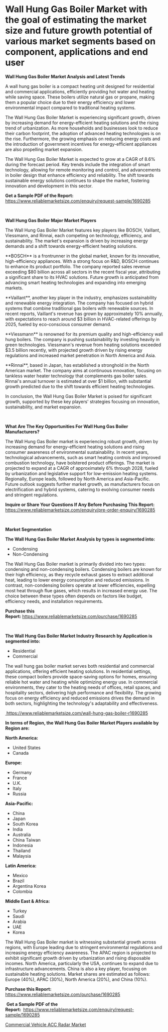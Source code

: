 <p><h1>Wall Hung Gas Boiler Market with the goal of estimating the market size and future growth potential of various market segments based on component, applications and end user</h1></p><p><strong>Wall Hung Gas Boiler Market Analysis and Latest Trends</strong></p>
<p><p>A wall hung gas boiler is a compact heating unit designed for residential and commercial applications, efficiently providing hot water and heating while saving space. These boilers utilize natural gas or propane, making them a popular choice due to their energy efficiency and lower environmental impact compared to traditional heating systems.</p><p>The Wall Hung Gas Boiler Market is experiencing significant growth, driven by increasing demand for energy-efficient heating solutions and the rising trend of urbanization. As more households and businesses look to reduce their carbon footprint, the adoption of advanced heating technologies is on the rise. Furthermore, the growing emphasis on reducing energy costs and the introduction of government incentives for energy-efficient appliances are also propelling market expansion.</p><p>The Wall Hung Gas Boiler Market is expected to grow at a CAGR of 8.6% during the forecast period. Key trends include the integration of smart technology, allowing for remote monitoring and control, and advancements in boiler design that enhance efficiency and reliability. The shift towards sustainable energy solutions continues to shape the market, fostering innovation and development in this sector.</p></p>
<p><strong>Get a Sample PDF of the Report:&nbsp;</strong> <a href="https://www.reliablemarketsize.com/enquiry/request-sample/1690285?utm_campaign=2804&utm_medium=2&utm_source=Github&utm_content=ia&utm_term=26032025&utm_id=wall-hung-gas-boiler">https://www.reliablemarketsize.com/enquiry/request-sample/1690285</a></p>
<p>&nbsp;</p>
<p><strong>Wall Hung Gas Boiler Major Market Players</strong></p>
<p><p>The Wall Hung Gas Boiler Market features key players like BOSCH, Vaillant, Viessmann, and Rinnai, each competing on technology, efficiency, and sustainability. The market's expansion is driven by increasing energy demands and a shift towards energy-efficient heating solutions.</p><p>**BOSCH** is a frontrunner in the global market, known for its innovative, high-efficiency appliances. With a strong focus on R&D, BOSCH continues to enhance its product portfolio. The company reported sales revenue exceeding $80 billion across all sectors in the recent fiscal year, attributing a significant share to its HVAC solutions. Future growth is anticipated from advancing smart heating technologies and expanding into emerging markets.</p><p>**Vaillant**, another key player in the industry, emphasizes sustainability and renewable energy integration. The company has focused on hybrid systems that combine traditional gas boilers with renewable sources. In recent reports, Vaillant's revenue has grown by approximately 10% annually, with expectations to reach around $3 billion in HVAC-related offerings by 2025, fueled by eco-conscious consumer demand.</p><p>**Viessmann** is renowned for its premium quality and high-efficiency wall hung boilers. The company is pushing sustainability by investing heavily in green technologies. Viessmann's revenue from heating solutions exceeded $3.5 billion recently, with projected growth driven by rising energy regulations and increased market penetration in North America and Asia.</p><p>**Rinnai**, based in Japan, has established a stronghold in the North American market. The company aims at continuous innovation, focusing on tankless water heater technology that complements gas boiler sales. Rinnai's annual turnover is estimated at over $1 billion, with substantial growth predicted due to the shift towards efficient heating technologies.</p><p>In conclusion, the Wall Hung Gas Boiler Market is poised for significant growth, supported by these key players' strategies focusing on innovation, sustainability, and market expansion.</p></p>
<p>&nbsp;</p>
<p><strong>What Are The Key Opportunities For Wall Hung Gas Boiler Manufacturers?</strong></p>
<p><p>The Wall Hung Gas Boiler market is experiencing robust growth, driven by increasing demand for energy-efficient heating solutions and rising consumer awareness of environmental sustainability. In recent years, technological advancements, such as smart heating controls and improved combustion technology, have bolstered product offerings. The market is projected to expand at a CAGR of approximately 6% through 2028, fueled by urbanization and legislative support for low-emission heating systems. Regionally, Europe leads, followed by North America and Asia-Pacific. Future outlook suggests further market growth, as manufacturers focus on electrification and hybrid systems, catering to evolving consumer needs and stringent regulations.</p></p>
<p><strong>Inquire or Share Your Questions If Any Before Purchasing This Report:</strong> <a href="https://www.reliablemarketsize.com/enquiry/pre-order-enquiry/1690285?utm_campaign=2804&utm_medium=2&utm_source=Github&utm_content=ia&utm_term=26032025&utm_id=wall-hung-gas-boiler">https://www.reliablemarketsize.com/enquiry/pre-order-enquiry/1690285</a></p>
<p>&nbsp;</p>
<p><strong>Market Segmentation</strong></p>
<p><strong>The Wall Hung Gas Boiler Market Analysis by types is segmented into:</strong></p>
<p><ul><li>Condensing</li><li>Non-Condensing</li></ul></p>
<p><p>The Wall Hung Gas Boiler market is primarily divided into two types: condensing and non-condensing boilers. Condensing boilers are known for their high efficiency, as they recycle exhaust gases to extract additional heat, leading to lower energy consumption and reduced emissions. In contrast, non-condensing boilers operate at lower efficiencies, expelling most heat through flue gases, which results in increased energy use. The choice between these types often depends on factors like budget, efficiency needs, and installation requirements.</p></p>
<p><strong>Purchase this Report:&nbsp;</strong><a href="https://www.reliablemarketsize.com/purchase/1690285?utm_campaign=2804&utm_medium=2&utm_source=Github&utm_content=ia&utm_term=26032025&utm_id=wall-hung-gas-boiler">https://www.reliablemarketsize.com/purchase/1690285</a></p>
<p>&nbsp;</p>
<p><strong>The Wall Hung Gas Boiler Market Industry Research by Application is segmented into:</strong></p>
<p><ul><li>Residential</li><li>Commercial</li></ul></p>
<p><p>The wall hung gas boiler market serves both residential and commercial applications, offering efficient heating solutions. In residential settings, these compact boilers provide space-saving options for homes, ensuring reliable hot water and heating while optimizing energy use. In commercial environments, they cater to the heating needs of offices, retail spaces, and hospitality sectors, delivering high performance and flexibility. The growing focus on energy efficiency and reduced emissions drives the demand in both sectors, highlighting the technology's adaptability and effectiveness.</p></p>
<p><a href="https://www.reliablemarketsize.com/wall-hung-gas-boiler-r1690285?utm_campaign=2804&utm_medium=2&utm_source=Github&utm_content=ia&utm_term=26032025&utm_id=wall-hung-gas-boiler">&nbsp;https://www.reliablemarketsize.com/wall-hung-gas-boiler-r1690285</a></p>
<p><strong>In terms of Region, the Wall Hung Gas Boiler Market Players available by Region are:</strong></p>
<p>
    <p> <strong> North America: </strong>
        <ul>
            <li>United States</li>
            <li>Canada</li>
        </ul>
        </p> 
    <p> <strong> Europe: </strong>
        <ul>
            <li>Germany</li>
            <li>France</li>
            <li>U.K.</li>
            <li>Italy</li>
            <li>Russia</li>
        </ul>
        </p> 
    <p> <strong> Asia-Pacific: </strong>
        <ul>
            <li>China</li>
            <li>Japan</li>
            <li>South Korea</li>
            <li>India</li>
            <li>Australia</li>
            <li>China Taiwan</li>
            <li>Indonesia</li>
            <li>Thailand</li>
            <li>Malaysia</li>
        </ul>
        </p> 
    <p> <strong> Latin America: </strong>
        <ul>
            <li>Mexico</li>
            <li>Brazil</li>
            <li>Argentina Korea</li>
            <li>Colombia</li>
        </ul>
        </p> 
    <p> <strong> Middle East & Africa: </strong>
        <ul>
            <li>Turkey</li>
            <li>Saudi</li>
            <li>Arabia</li>
            <li>UAE</li>
            <li>Korea</li>
        </ul>
    </p>
    </p>
<p><p>The Wall Hung Gas Boiler market is witnessing substantial growth across regions, with Europe leading due to stringent environmental regulations and increasing energy efficiency awareness. The APAC region is projected to exhibit significant growth driven by urbanization and rising disposable incomes. North America, particularly the USA, continues to expand due to infrastructure advancements. China is also a key player, focusing on sustainable heating solutions. Market shares are estimated as follows: Europe (40%), APAC (30%), North America (20%), and China (10%).</p></p>
<p><strong>Purchase this Report: </strong><a href="https://www.reliablemarketsize.com/purchase/1690285?utm_campaign=2804&utm_medium=2&utm_source=Github&utm_content=ia&utm_term=26032025&utm_id=wall-hung-gas-boiler">https://www.reliablemarketsize.com/purchase/1690285</a></p>
<p>&nbsp;<strong>Get a Sample PDF of the Report:&nbsp;&nbsp;</strong><a href="https://www.reliablemarketsize.com/enquiry/request-sample/1690285?utm_campaign=2804&utm_medium=2&utm_source=Github&utm_content=ia&utm_term=26032025&utm_id=wall-hung-gas-boiler">https://www.reliablemarketsize.com/enquiry/request-sample/1690285</a></p>
<p><strong></strong></p>
<p><p><a href="https://github.com/chkrselia/Market-Research-Report-List-1/blob/main/commercial-vehicle-acc-radar-market.md?utm_campaign=2804&utm_medium=2&utm_source=Github&utm_content=ia&utm_term=26032025&utm_id=wall-hung-gas-boiler">Commercial Vehicle ACC Radar Market</a></p></p>
